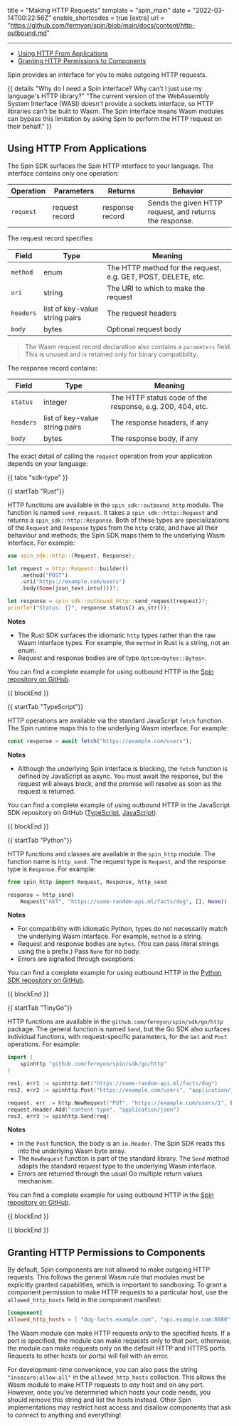 title = "Making HTTP Requests"
template = "spin_main"
date = "2022-03-14T00:22:56Z"
enable_shortcodes = true
[extra]
url = "https://github.com/fermyon/spin/blob/main/docs/content/http-outbound.md"

---
- [Using HTTP From Applications](#using-http-from-applications)
- [Granting HTTP Permissions to Components](#granting-http-permissions-to-components)

Spin provides an interface for you to make outgoing HTTP requests.

{{ details "Why do I need a Spin interface? Why can't I just use my language's HTTP library?" "The current version of the WebAssembly System Interface (WASI) doesn't provide a sockets interface, so HTTP libraries can't be built to Wasm. The Spin interface means Wasm modules can bypass this limitation by asking Spin to perform the HTTP request on their behalf." }}

## Using HTTP From Applications

The Spin SDK surfaces the Spin HTTP interface to your language. The interface contains only one operation:

| Operation  | Parameters | Returns | Behavior |
|------------|------------|---------|----------|
| `request`  | request record | response record   | Sends the given HTTP request, and returns the response. |

The request record specifies:

| Field      | Type     | Meaning          |
|------------|----------|------------------|
| `method`   | enum     | The HTTP method for the request, e.g. GET, POST, DELETE, etc. |
| `uri`      | string   | The URI to which to make the request |
| `headers`  | list of key-value string pairs | The request headers |
| `body`     | bytes    | Optional request body |

> The Wasm request record declaration also contains a `parameters` field. This is unused and is retained only for binary compatibility.

The response record contains:

| Field      | Type     | Meaning          |
|------------|----------|------------------|
| `status`   | integer  | The HTTP status code of the response, e.g. 200, 404, etc. |
| `headers`  | list of key-value string pairs | The response headers, if any |
| `body`     | bytes    | The response body, if any |

The exact detail of calling the `request` operation from your application depends on your language:

{{ tabs "sdk-type" }}

{{ startTab "Rust"}}

HTTP functions are available in the `spin_sdk::outbound_http` module. The function is named `send_request`. It takes a `spin_sdk::http::Request` and returns a `spin_sdk::http::Response`. Both of these types are specializations of the `Request` and `Response` types from the `http` crate, and have all their behaviour and methods; the Spin SDK maps them to the underlying Wasm interface. For example:

```rust
use spin_sdk::http::{Request, Response};

let request = http::Request::builder()
    .method("POST")
    .uri("https://example.com/users")
    .body(Some(json_text.into()))?;

let response = spin_sdk::outbound_http::send_request(request)?;
println!("Status: {}", response.status().as_str());
```

**Notes**

* The Rust SDK surfaces the idiomatic `http` types rather than the raw Wasm interface types. For example, the `method` in Rust is a string, not an enum.
* Request and response bodies are of type `Option<bytes::Bytes>`.

You can find a complete example for using outbound HTTP in the [Spin repository on GitHub](https://github.com/fermyon/spin/tree/main/examples/http-rust-outbound-http).

{{ blockEnd }}

{{ startTab "TypeScript"}}

HTTP operations are available via the standard JavaScript `fetch` function. The Spin runtime maps this to the underlying Wasm interface. For example:

```javascript
const response = await fetch("https://example.com/users");
```

**Notes**

* Although the underlying Spin interface is blocking, the `fetch` function is defined by JavaScript as async. You must await the response, but the request will always block, and the promise will resolve as soon as the request is returned.

You can find a complete example of using outbound HTTP in the JavaScript SDK repository on GitHub ([TypeScript](https://github.com/fermyon/spin-js-sdk/tree/main/examples/typescript/outbound_http), [JavaScript](https://github.com/fermyon/spin-js-sdk/tree/main/examples/javascript/outbound-http)).

{{ blockEnd }}

{{ startTab "Python"}}

HTTP functions and classes are available in the `spin_http` module. The function name is `http_send`. The request type is `Request`, and the response type is `Response`. For example:

```python
from spin_http import Request, Response, http_send

response = http_send(
    Request("GET", "https://some-random-api.ml/facts/dog", [], None))
```

**Notes**

* For compatibility with idiomatic Python, types do not necessarily match the underlying Wasm interface. For example, `method` is a string.
* Request and response bodies are `bytes`. (You can pass literal strings using the `b` prefix.)  Pass `None` for no body.
* Errors are signalled through exceptions.

You can find a complete example for using outbound HTTP in the [Python SDK repository on GitHub](https://github.com/fermyon/spin-python-sdk/tree/main/examples/outbound_http).

{{ blockEnd }}

{{ startTab "TinyGo"}}

HTTP functions are available in the `github.com/fermyon/spin/sdk/go/http` package. The general function is named `Send`, but the Go SDK also surfaces individual functions, with request-specific parameters, for the `Get` and `Post` operations. For example:

```go
import (
	spinhttp "github.com/fermyon/spin/sdk/go/http"
)

res1, err1 := spinhttp.Get("https://some-random-api.ml/facts/dog")
res2, err2 := spinhttp.Post("https://example.com/users", "application/json", json)

request, err := http.NewRequest("PUT", "https://example.com/users/1", bytes.NewBufferString(user1))
request.Header.Add("content-type", "application/json")
res3, err3 := spinhttp.Send(req)

```

**Notes**

* In the `Post` function, the body is an `io.Reader`. The Spin SDK reads this into the underlying Wasm byte array.
* The `NewRequest` function is part of the standard library. The `Send` method adapts the standard request type to the underlying Wasm interface.
* Errors are returned through the usual Go multiple return values mechanism.

You can find a complete example for using outbound HTTP in the [Spin repository on GitHub](https://github.com/fermyon/spin/tree/main/examples/http-tinygo-outbound-http).

{{ blockEnd }}

{{ blockEnd }}

## Granting HTTP Permissions to Components

By default, Spin components are not allowed to make outgoing HTTP requests. This follows the general Wasm rule that modules must be explicitly granted capabilities, which is important to sandboxing. To grant a component permission to make HTTP requests to a particular host, use the `allowed_http_hosts` field in the component manifest:

```toml
[component]
allowed_http_hosts = [ "dog-facts.example.com", "api.example.com:8080" ]
```

The Wasm module can make HTTP requests _only_ to the specified hosts. If a port is specified, the module can make requests only to that port; otherwise, the module can make requests only on the default HTTP and HTTPS ports. Requests to other hosts (or ports) will fail with an error.

For development-time convenience, you can also pass the string `"insecure:allow-all"` in the `allowed_http_hosts` collection. This allows the Wasm module to make HTTP requests to _any_ host and on any port. However, once you've determined which hosts your code needs, you should remove this string and list the hosts instead.  Other Spin implementations may restrict host access and disallow components that ask to connect to anything and everything!
